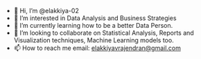 - 👋 Hi, I’m @elakkiya-02
- 👀 I’m interested in Data Analysis and Business Strategies
- 🌱 I’m currently learning how to be a better Data Person.
- 💞️ I’m looking to collaborate on Statistical Analysis, Reports and Visualization techniques, Machine Learning models too.
- 📫 How to reach me email: elakkiyavrajendran@gmail.com

<!---
elakkiya-02/elakkiya-02 is a ✨ special ✨ repository because its `README.md` (this file) appears on your GitHub profile.
You can click the Preview link to take a look at your changes.
--->
